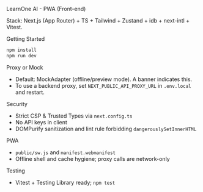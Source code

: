 LearnOne AI - PWA (Front-end)

Stack: Next.js (App Router) + TS + Tailwind + Zustand + idb + next-intl + Vitest.

Getting Started

```bash
npm install
npm run dev
```

Proxy or Mock

- Default: MockAdapter (offline/preview mode). A banner indicates this.
- To use a backend proxy, set `NEXT_PUBLIC_API_PROXY_URL` in `.env.local` and restart.

Security

- Strict CSP & Trusted Types via `next.config.ts`
- No API keys in client
- DOMPurify sanitization and lint rule forbidding `dangerouslySetInnerHTML`

PWA

- `public/sw.js` and `manifest.webmanifest`
- Offline shell and cache hygiene; proxy calls are network-only

Testing

- Vitest + Testing Library ready; `npm test`

